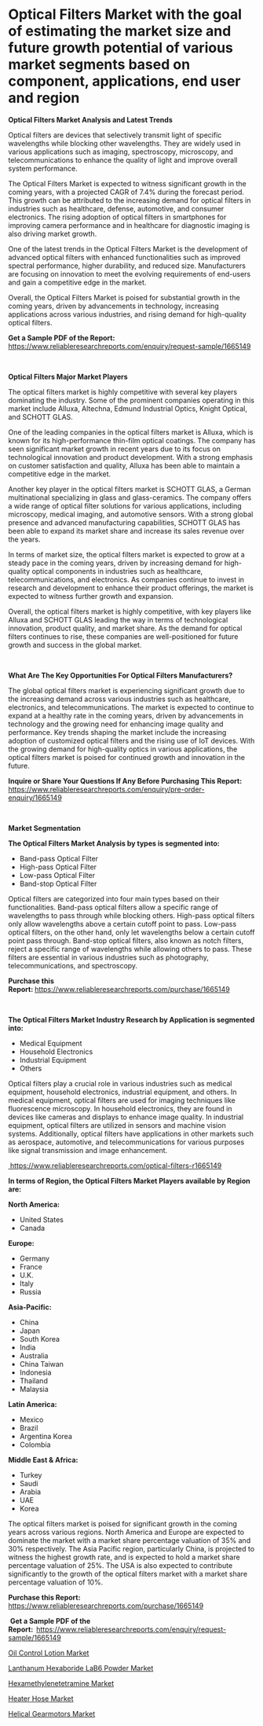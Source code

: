 <p><h1>Optical Filters Market with the goal of estimating the market size and future growth potential of various market segments based on component, applications, end user and region</h1></p><p><strong>Optical Filters Market Analysis and Latest Trends</strong></p>
<p><p>Optical filters are devices that selectively transmit light of specific wavelengths while blocking other wavelengths. They are widely used in various applications such as imaging, spectroscopy, microscopy, and telecommunications to enhance the quality of light and improve overall system performance.</p><p>The Optical Filters Market is expected to witness significant growth in the coming years, with a projected CAGR of 7.4% during the forecast period. This growth can be attributed to the increasing demand for optical filters in industries such as healthcare, defense, automotive, and consumer electronics. The rising adoption of optical filters in smartphones for improving camera performance and in healthcare for diagnostic imaging is also driving market growth.</p><p>One of the latest trends in the Optical Filters Market is the development of advanced optical filters with enhanced functionalities such as improved spectral performance, higher durability, and reduced size. Manufacturers are focusing on innovation to meet the evolving requirements of end-users and gain a competitive edge in the market.</p><p>Overall, the Optical Filters Market is poised for substantial growth in the coming years, driven by advancements in technology, increasing applications across various industries, and rising demand for high-quality optical filters.</p></p>
<p><strong>Get a Sample PDF of the Report:&nbsp;</strong> <a href="https://www.reliableresearchreports.com/enquiry/request-sample/1665149">https://www.reliableresearchreports.com/enquiry/request-sample/1665149</a></p>
<p>&nbsp;</p>
<p><strong>Optical Filters Major Market Players</strong></p>
<p><p>The optical filters market is highly competitive with several key players dominating the industry. Some of the prominent companies operating in this market include Alluxa, Altechna, Edmund Industrial Optics, Knight Optical, and SCHOTT GLAS.</p><p>One of the leading companies in the optical filters market is Alluxa, which is known for its high-performance thin-film optical coatings. The company has seen significant market growth in recent years due to its focus on technological innovation and product development. With a strong emphasis on customer satisfaction and quality, Alluxa has been able to maintain a competitive edge in the market.</p><p>Another key player in the optical filters market is SCHOTT GLAS, a German multinational specializing in glass and glass-ceramics. The company offers a wide range of optical filter solutions for various applications, including microscopy, medical imaging, and automotive sensors. With a strong global presence and advanced manufacturing capabilities, SCHOTT GLAS has been able to expand its market share and increase its sales revenue over the years.</p><p>In terms of market size, the optical filters market is expected to grow at a steady pace in the coming years, driven by increasing demand for high-quality optical components in industries such as healthcare, telecommunications, and electronics. As companies continue to invest in research and development to enhance their product offerings, the market is expected to witness further growth and expansion.</p><p>Overall, the optical filters market is highly competitive, with key players like Alluxa and SCHOTT GLAS leading the way in terms of technological innovation, product quality, and market share. As the demand for optical filters continues to rise, these companies are well-positioned for future growth and success in the global market.</p></p>
<p>&nbsp;</p>
<p><strong>What Are The Key Opportunities For Optical Filters Manufacturers?</strong></p>
<p><p>The global optical filters market is experiencing significant growth due to the increasing demand across various industries such as healthcare, electronics, and telecommunications. The market is expected to continue to expand at a healthy rate in the coming years, driven by advancements in technology and the growing need for enhancing image quality and performance. Key trends shaping the market include the increasing adoption of customized optical filters and the rising use of IoT devices. With the growing demand for high-quality optics in various applications, the optical filters market is poised for continued growth and innovation in the future.</p></p>
<p><strong>Inquire or Share Your Questions If Any Before Purchasing This Report:</strong> <a href="https://www.reliableresearchreports.com/enquiry/pre-order-enquiry/1665149">https://www.reliableresearchreports.com/enquiry/pre-order-enquiry/1665149</a></p>
<p>&nbsp;</p>
<p><strong>Market Segmentation</strong></p>
<p><strong>The Optical Filters Market Analysis by types is segmented into:</strong></p>
<p><ul><li>Band-pass Optical Filter</li><li>High-pass Optical Filter</li><li>Low-pass Optical Filter</li><li>Band-stop Optical Filter</li></ul></p>
<p><p>Optical filters are categorized into four main types based on their functionalities. Band-pass optical filters allow a specific range of wavelengths to pass through while blocking others. High-pass optical filters only allow wavelengths above a certain cutoff point to pass. Low-pass optical filters, on the other hand, only let wavelengths below a certain cutoff point pass through. Band-stop optical filters, also known as notch filters, reject a specific range of wavelengths while allowing others to pass. These filters are essential in various industries such as photography, telecommunications, and spectroscopy.</p></p>
<p><strong>Purchase this Report:&nbsp;</strong><a href="https://www.reliableresearchreports.com/purchase/1665149">https://www.reliableresearchreports.com/purchase/1665149</a></p>
<p>&nbsp;</p>
<p><strong>The Optical Filters Market Industry Research by Application is segmented into:</strong></p>
<p><ul><li>Medical Equipment</li><li>Household Electronics</li><li>Industrial Equipment</li><li>Others</li></ul></p>
<p><p>Optical filters play a crucial role in various industries such as medical equipment, household electronics, industrial equipment, and others. In medical equipment, optical filters are used for imaging techniques like fluorescence microscopy. In household electronics, they are found in devices like cameras and displays to enhance image quality. In industrial equipment, optical filters are utilized in sensors and machine vision systems. Additionally, optical filters have applications in other markets such as aerospace, automotive, and telecommunications for various purposes like signal transmission and image enhancement.</p></p>
<p><a href="https://www.reliableresearchreports.com/optical-filters-r1665149">&nbsp;https://www.reliableresearchreports.com/optical-filters-r1665149</a></p>
<p><strong>In terms of Region, the Optical Filters Market Players available by Region are:</strong></p>
<p>
    <p> <strong> North America: </strong>
        <ul>
            <li>United States</li>
            <li>Canada</li>
        </ul>
        </p> 
    <p> <strong> Europe: </strong>
        <ul>
            <li>Germany</li>
            <li>France</li>
            <li>U.K.</li>
            <li>Italy</li>
            <li>Russia</li>
        </ul>
        </p> 
    <p> <strong> Asia-Pacific: </strong>
        <ul>
            <li>China</li>
            <li>Japan</li>
            <li>South Korea</li>
            <li>India</li>
            <li>Australia</li>
            <li>China Taiwan</li>
            <li>Indonesia</li>
            <li>Thailand</li>
            <li>Malaysia</li>
        </ul>
        </p> 
    <p> <strong> Latin America: </strong>
        <ul>
            <li>Mexico</li>
            <li>Brazil</li>
            <li>Argentina Korea</li>
            <li>Colombia</li>
        </ul>
        </p> 
    <p> <strong> Middle East & Africa: </strong>
        <ul>
            <li>Turkey</li>
            <li>Saudi</li>
            <li>Arabia</li>
            <li>UAE</li>
            <li>Korea</li>
        </ul>
    </p>
    </p>
<p><p>The optical filters market is poised for significant growth in the coming years across various regions. North America and Europe are expected to dominate the market with a market share percentage valuation of 35% and 30% respectively. The Asia Pacific region, particularly China, is projected to witness the highest growth rate, and is expected to hold a market share percentage valuation of 25%. The USA is also expected to contribute significantly to the growth of the optical filters market with a market share percentage valuation of 10%.</p></p>
<p><strong>Purchase this Report: </strong><a href="https://www.reliableresearchreports.com/purchase/1665149">https://www.reliableresearchreports.com/purchase/1665149</a></p>
<p>&nbsp;<strong>Get a Sample PDF of the Report:&nbsp;&nbsp;</strong><a href="https://www.reliableresearchreports.com/enquiry/request-sample/1665149">https://www.reliableresearchreports.com/enquiry/request-sample/1665149</a></p>
<p><strong></strong></p>
<p><p><a href="https://github.com/GroverBarry/Market-Research-Report-List-6/blob/main/oil-control-lotion-market.md">Oil Control Lotion Market</a></p><p><a href="https://www.linkedin.com/pulse/lanthanum-hexaboride-lab6-powder-market-analysis-report-global-618pe?trackingId=xRSttzwyQ0iZTIdHOod2ow%3D%3D">Lanthanum Hexaboride LaB6 Powder Market</a></p><p><a href="https://github.com/graysonwolfe1913/Market-Research-Report-List-1/blob/main/hexamethylenetetramine-market.md">Hexamethylenetetramine Market</a></p><p><a href="https://github.com/lylyparadise/Market-Research-Report-List-4/blob/main/heater-hose-market.md">Heater Hose Market</a></p><p><a href="https://github.com/lnamivez37/Market-Research-Report-List-1/blob/main/helical-gearmotors-market.md">Helical Gearmotors Market</a></p></p>